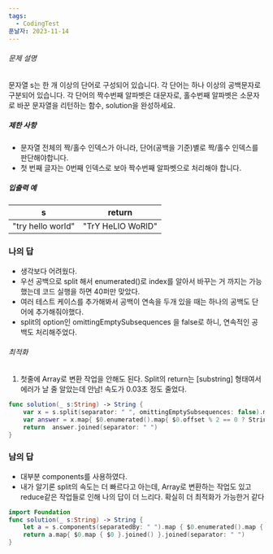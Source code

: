 ```yaml
---
tags:
  - CodingTest
푼날자: 2023-11-14
---
```

###### 문제 설명
문자열 s는 한 개 이상의 단어로 구성되어 있습니다. 각 단어는 하나 이상의 공백문자로 구분되어 있습니다. 각 단어의 짝수번째 알파벳은 대문자로, 홀수번째 알파벳은 소문자로 바꾼 문자열을 리턴하는 함수, solution을 완성하세요.
##### 제한 사항
- 문자열 전체의 짝/홀수 인덱스가 아니라, 단어(공백을 기준)별로 짝/홀수 인덱스를 판단해야합니다.
- 첫 번째 글자는 0번째 인덱스로 보아 짝수번째 알파벳으로 처리해야 합니다.
##### 입출력 예
|s|return|
|---|---|
|"try hello world"|"TrY HeLlO WoRlD"|


### 나의 답
- 생각보다 어려웠다.
- 우선 공백으로 split 해서 enumerated()로 index를 알아서 바꾸는 거 까지는 가능했는데 코드 실행을 하면 40퍼만 맞았다.
- 여러 테스트 케이스를 추가해봐서 공백이 연속을 두개 있을 때는 하나의 공백도 단어에 추가해줘야했다.
- split의 option인 omittingEmptySubsequences 을 false로 하니, 연속적인 공백도 처리해주었다.
###### 최적화
1. 첫줄에 Array로 변환 작업을 안해도 된다. Split의 return는 [substring] 형태여서 에러가 날 줄 알았는데 안남! 속도가 0.03초 정도 줄었다.
```swift
func solution(_ s:String) -> String {
    var x = s.split(separator: " ", omittingEmptySubsequences: false).map{Array($0)}
    var answer = x.map{ $0.enumerated().map{ $0.offset % 2 == 0 ? String($0.element.uppercased()) : String($0.element.lowercased()) }.reduce("",+)}
    return  answer.joined(separator: " ")
}
```

### 남의 답
- 대부분 components를 사용하였다.
- 내가 알기론 split의 속도는 더 빠르다고 아는데, Array로 변환하는 작업도 있고 reduce같은 작업들로 인해 나의 답이 더 느리다. 확실히 더 최적화가 가능한거 같다 
```swift
import Foundation
func solution(_ s:String) -> String {
    let a = s.components(separatedBy: " ").map { $0.enumerated().map { $0.offset % 2 == 0 ? $0.element.uppercased() : $0.element.lowercased() } }
    return a.map{ $0.map { $0 }.joined() }.joined(separator: " ")
}
```